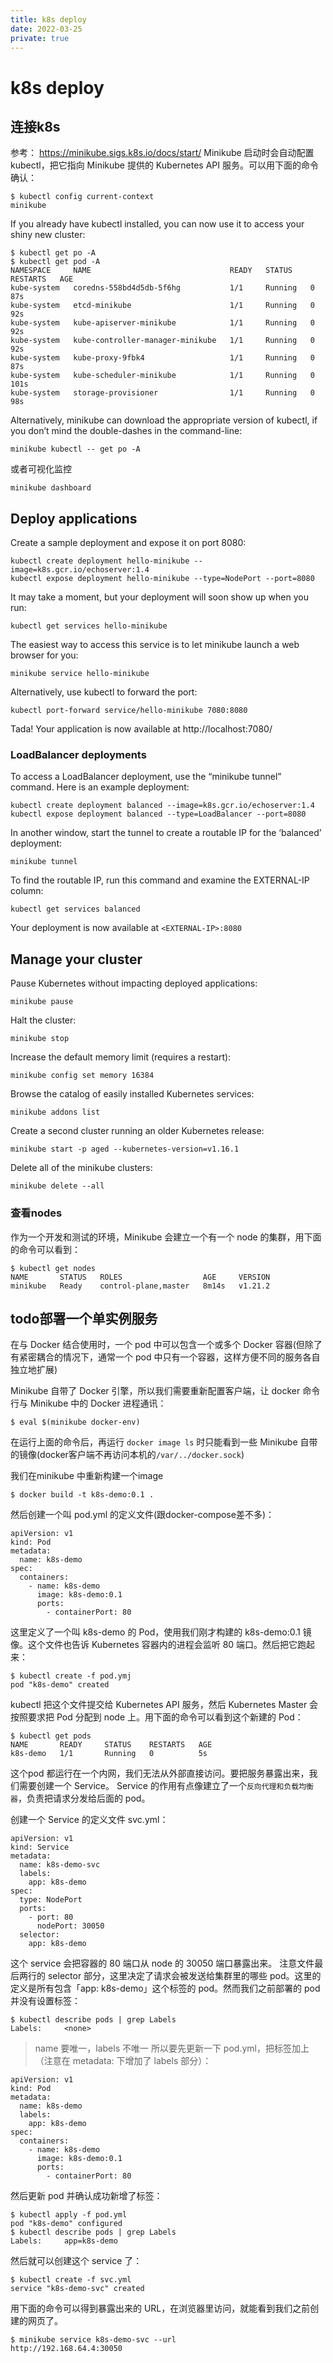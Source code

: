 ```yaml
---
title: k8s deploy
date: 2022-03-25
private: true
---
```

# k8s deploy
## 连接k8s
参考： https://minikube.sigs.k8s.io/docs/start/
Minikube 启动时会自动配置 kubectl，把它指向 Minikube 提供的 Kubernetes API 服务。可以用下面的命令确认：

    $ kubectl config current-context
    minikube

If you already have kubectl installed, you can now use it to access your shiny new cluster:

    $ kubectl get po -A
    $ kubectl get pod -A
    NAMESPACE     NAME                               READY   STATUS    RESTARTS   AGE
    kube-system   coredns-558bd4d5db-5f6hg           1/1     Running   0          87s
    kube-system   etcd-minikube                      1/1     Running   0          92s
    kube-system   kube-apiserver-minikube            1/1     Running   0          92s
    kube-system   kube-controller-manager-minikube   1/1     Running   0          92s
    kube-system   kube-proxy-9fbk4                   1/1     Running   0          87s
    kube-system   kube-scheduler-minikube            1/1     Running   0          101s
    kube-system   storage-provisioner                1/1     Running   0          98s

Alternatively, minikube can download the appropriate version of kubectl, if you don’t mind the double-dashes in the command-line:

    minikube kubectl -- get po -A

或者可视化监控

    minikube dashboard

## Deploy applications
Create a sample deployment and expose it on port 8080:

    kubectl create deployment hello-minikube --image=k8s.gcr.io/echoserver:1.4
    kubectl expose deployment hello-minikube --type=NodePort --port=8080

It may take a moment, but your deployment will soon show up when you run:

    kubectl get services hello-minikube

The easiest way to access this service is to let minikube launch a web browser for you:

    minikube service hello-minikube

Alternatively, use kubectl to forward the port:

    kubectl port-forward service/hello-minikube 7080:8080

Tada! Your application is now available at http://localhost:7080/

### LoadBalancer deployments
To access a LoadBalancer deployment, use the “minikube tunnel” command. Here is an example deployment:

    kubectl create deployment balanced --image=k8s.gcr.io/echoserver:1.4  
    kubectl expose deployment balanced --type=LoadBalancer --port=8080

In another window, start the tunnel to create a routable IP for the ‘balanced’ deployment:

    minikube tunnel

To find the routable IP, run this command and examine the EXTERNAL-IP column:

    kubectl get services balanced

Your deployment is now available at `<EXTERNAL-IP>:8080`

## Manage your cluster
Pause Kubernetes without impacting deployed applications:

    minikube pause

Halt the cluster:

    minikube stop

Increase the default memory limit (requires a restart):

    minikube config set memory 16384

Browse the catalog of easily installed Kubernetes services:

    minikube addons list

Create a second cluster running an older Kubernetes release:

    minikube start -p aged --kubernetes-version=v1.16.1

Delete all of the minikube clusters:

    minikube delete --all

### 查看nodes
作为一个开发和测试的环境，Minikube 会建立一个有一个 node 的集群，用下面的命令可以看到：

    $ kubectl get nodes
    NAME       STATUS   ROLES                  AGE     VERSION
    minikube   Ready    control-plane,master   8m14s   v1.21.2

## todo部署一个单实例服务
在与 Docker 结合使用时，一个 pod 中可以包含一个或多个 Docker 容器(但除了有紧密耦合的情况下，通常一个 pod 中只有一个容器，这样方便不同的服务各自独立地扩展)

Minikube 自带了 Docker 引擎，所以我们需要重新配置客户端，让 docker 命令行与 Minikube 中的 Docker 进程通讯：

    $ eval $(minikube docker-env)

在运行上面的命令后，再运行 `docker image ls` 时只能看到一些 Minikube 自带的镜像(docker客户端不再访问本机的`/var/../docker.sock`)

我们在minikube 中重新构建一个image

    $ docker build -t k8s-demo:0.1 .

然后创建一个叫 pod.yml 的定义文件(跟docker-compose差不多)：

    apiVersion: v1
    kind: Pod
    metadata:
      name: k8s-demo
    spec:
      containers:
        - name: k8s-demo
          image: k8s-demo:0.1
          ports:
            - containerPort: 80

这里定义了一个叫 k8s-demo 的 Pod，使用我们刚才构建的 k8s-demo:0.1 镜像。这个文件也告诉 Kubernetes 容器内的进程会监听 80 端口。然后把它跑起来：

    $ kubectl create -f pod.ymj
    pod "k8s-demo" created

kubectl 把这个文件提交给 Kubernetes API 服务，然后 Kubernetes Master 会按照要求把 Pod 分配到 node 上。用下面的命令可以看到这个新建的 Pod：

    $ kubectl get pods
    NAME       READY     STATUS    RESTARTS   AGE
    k8s-demo   1/1       Running   0          5s

这个pod 都运行在一个内网，我们无法从外部直接访问。要把服务暴露出来，我们需要创建一个 Service。
Service 的作用有点像建立了一个`反向代理和负载均衡器`，负责把请求分发给后面的 pod。

创建一个 Service 的定义文件 svc.yml：

    apiVersion: v1
    kind: Service
    metadata:
      name: k8s-demo-svc
      labels:
        app: k8s-demo
    spec:
      type: NodePort
      ports:
        - port: 80
          nodePort: 30050
      selector:
        app: k8s-demo

这个 service 会把容器的 80 端口从 node 的 30050 端口暴露出来。
注意文件最后两行的 selector 部分，这里决定了请求会被发送给集群里的哪些 pod。这里的定义是所有包含「app: k8s-demo」这个标签的 pod。然而我们之前部署的 pod 并没有设置标签：

    $ kubectl describe pods | grep Labels
    Labels:		<none>

> name 要唯一，labels 不唯一
所以要先更新一下 pod.yml，把标签加上（注意在 metadata: 下增加了 labels 部分）：

    apiVersion: v1
    kind: Pod
    metadata:
      name: k8s-demo
      labels:
        app: k8s-demo
    spec:
      containers:
        - name: k8s-demo
          image: k8s-demo:0.1
          ports:
            - containerPort: 80

然后更新 pod 并确认成功新增了标签：

    $ kubectl apply -f pod.yml
    pod "k8s-demo" configured
    $ kubectl describe pods | grep Labels
    Labels:		app=k8s-demo

然后就可以创建这个 service 了：

    $ kubectl create -f svc.yml
    service "k8s-demo-svc" created

用下面的命令可以得到暴露出来的 URL，在浏览器里访问，就能看到我们之前创建的网页了。

    $ minikube service k8s-demo-svc --url
    http://192.168.64.4:30050
